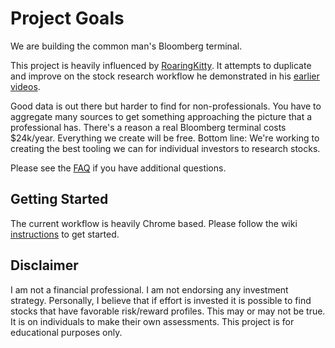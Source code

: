# Project Goals
We are building the common man's Bloomberg terminal.

This project is heavily influenced by [RoaringKitty](https://www.youtube.com/c/RoaringKitty/videos). It attempts to duplicate and improve on the stock research workflow he demonstrated in his [earlier](https://www.youtube.com/watch?v=x2CBcthRVKE) [videos](https://www.youtube.com/watch?v=7wjWnMcdnlQ&t=3s).

Good data is out there but harder to find for non-professionals. You have to aggregate many sources to get something approaching the picture that a professional has. There's a reason a real Bloomberg terminal costs $24k/year. Everything we create will be free. Bottom line: We're working to creating the best tooling we can for individual investors to research stocks.

Please see the [FAQ](https://github.com/SimianAstronaut7/Project_Simian_Astronaut/wiki/FAQ) if you have additional questions.

## Getting Started
The current workflow is heavily Chrome based. Please follow the wiki [instructions](https://github.com/SimianAstronaut7/Project_Simian_Astronaut/wiki/Chrome-Setup) to get started. 

## Disclaimer
I am not a financial professional. I am not endorsing any investment strategy. Personally, I  believe that if effort is invested it is possible to find stocks that have favorable risk/reward profiles. This may or may not be true. It is on individuals to make their own assessments. This project is for educational purposes only. 
